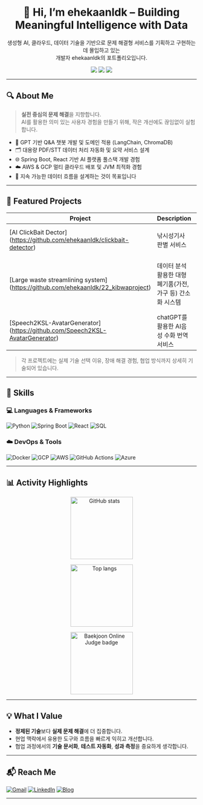 
<h1 align="center">👋 Hi, I’m ehekaanldk – Building Meaningful Intelligence with Data</h1>
<p align="center">
  생성형 AI, 클라우드, 데이터 기술을 기반으로 문제 해결형 서비스를 기획하고 구현하는 데 몰입하고 있는<br>
  개발자 ehekaanldk의 포트폴리오입니다.
</p>

<p align="center">
  <img src="https://img.shields.io/badge/AIVLE SCHOOL-KT-red?style=flat-square" />
  <img src="https://img.shields.io/badge/GPT-Driven-blue?style=flat-square&logo=openai&logoColor=white" />
  <img src="https://img.shields.io/badge/Data Engineering-Python%20%7C%20GCP%20%7C%20SQL-yellowgreen?style=flat-square" />
</p>

---

## 🔍 About Me

> **실전 중심의 문제 해결**을 지향합니다.  
> AI를 활용한 의미 있는 사용자 경험을 만들기 위해, 작은 개선에도 끊임없이 실험합니다.

- 🧠 GPT 기반 Q&A 챗봇 개발 및 도메인 적용 (LangChain, ChromaDB)
- 🗂️ 대용량 PDF/STT 데이터 처리 자동화 및 요약 서비스 설계
- 🌐 Spring Boot, React 기반 AI 플랫폼 풀스택 개발 경험
- ☁️ AWS & GCP 멀티 클라우드 배포 및 JVM 최적화 경험
- 🔄 지속 가능한 데이터 흐름을 설계하는 것이 목표입니다

---

## 📁 Featured Projects

| Project | Description | Tech Stack |
|--------|-------------|------------|
| [AI ClickBait Dector] (https://github.com/ehekaanldk/clickbait-detector) | 낚시성기사 판별 서비스 | Fast API, GPT API, LangChain, Huggingface |
| [Large waste streamlining system] (https://github.com/ehekaanldk/22_kibwaproject) | 데이터 분석 활용한 대형 폐기품(가전, 가구 등) 간소화 시스템 | TensorFlow, Kera, MongoDB, CNN, ResNet, DenseNet, OpenAI |
| [Speech2KSL-AvatarGenerator] (https://github.com/Speech2KSL-AvatarGenerator) | chatGPT를 활용한 AI음성 수화 번역 서비스| |

> 각 프로젝트에는 실제 기술 선택 이유, 장애 해결 경험, 협업 방식까지 상세히 기술되어 있습니다.

---

## 🔎 Skills

### 💻 Languages & Frameworks  
![Python](https://img.shields.io/badge/Python-3776AB.svg?style=flat&logo=python&logoColor=white)
![Spring Boot](https://img.shields.io/badge/Spring_Boot-6DB33F.svg?style=flat&logo=springboot&logoColor=white)
![React](https://img.shields.io/badge/React-61DAFB.svg?style=flat&logo=react&logoColor=black)
![SQL](https://img.shields.io/badge/SQL-003B57?style=flat&logo=postgresql&logoColor=white)

### ☁️ DevOps & Tools  
![Docker](https://img.shields.io/badge/Docker-2496ED.svg?style=flat&logo=docker&logoColor=white)
![GCP](https://img.shields.io/badge/GCP-4285F4?style=flat&logo=googlecloud&logoColor=white)
![AWS](https://img.shields.io/badge/AWS-232F3E.svg?style=flat&logo=amazonaws&logoColor=white)
![GitHub Actions](https://img.shields.io/badge/GitHub_Actions-2088FF?style=flat&logo=githubactions&logoColor=white)
![Azure](https://img.shields.io/badge/Azure-0078D4.svg?style=flat&logo=microsoftazure&logoColor=white)

---

## 📊 Activity Highlights

<p align="center">
  <!-- GitHub Stats (라이트/다크 자동 전환) -->
  <a href="https://github.com/ehekaanldk">
    <picture>
      <source media="(prefers-color-scheme: dark)" srcset="https://github-readme-stats.vercel.app/api?username=ehekaanldk&show_icons=true&theme=tokyonight&include_all_commits=true&count_private=true&line_height=24&hide=issues&cache_seconds=14400">
      <source media="(prefers-color-scheme: light)" srcset="https://github-readme-stats.vercel.app/api?username=ehekaanldk&show_icons=true&include_all_commits=true&count_private=true&line_height=24&hide=issues&cache_seconds=14400">
      <img alt="GitHub stats" src="https://github-readme-stats.vercel.app/api?username=ehekaanldk&show_icons=true&include_all_commits=true&count_private=true&line_height=24&hide=issues&cache_seconds=14400" height="165">
    </picture>
  </a>
  <p align="center">
  <!-- Top Languages (refresh + Python-friendly weights) -->
  <a href="https://github.com/anuraghazra/github-readme-stats">
    <img
      alt="Top langs"
      src="https://github-readme-stats.vercel.app/api/top-langs/?username=hyunseongshin&layout=compact&theme=radical&langs_count=10&hide=Jupyter%20Notebook&include_forks=true&size_weight=0.25&count_weight=0.75&cache_seconds=14400&v=2"
      height="165"
    >
  </a>
</p>

<p align="center">
  <!-- BOJ 뱃지 (https 로 교체) -->
  <a href="https://solved.ac/profile/wlgus021107">
    <img alt="Baekjoon Online Judge badge" src="https://mazassumnida.wtf/api/v2/generate_badge?boj=wlgus021107" height="165">
  </a>
</p>




---

## 💡 What I Value

- **정제된 기술**보다 **실제 문제 해결**에 더 집중합니다.
- 현업 맥락에서 유용한 도구와 흐름을 빠르게 익히고 개선합니다.
- 협업 과정에서의 **기술 문서화**, **테스트 자동화**, **성과 측정**을 중요하게 생각합니다.

---

## 📬 Reach Me

[![Gmail](https://img.shields.io/badge/wlgus021107@gmail.com-D14836?style=flat-square&logo=gmail&logoColor=white)](mailto:wlgus021107@gmail.com)
[![LinkedIn](https://img.shields.io/badge/LinkedIn-blue?style=flat-square&logo=linkedin&logoColor=white)](https://linkedin.com/in/지현-김-36968a2ab)
[![Blog](https://img.shields.io/badge/Dev%20Blog-Velog-brightgreen?style=flat-square)](https://velog.io/@ehekaanldk)

---

<!-- TIP: 이 README는 'yourgithubid/yourgithubid' 저장소에 업로드하면 프로필 메인에 자동 노출됩니다. -->
